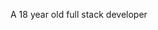 A 18 year old full stack developer
<!---
wadavi/wadavi is a ✨ special ✨ repository because its `README.md` (this file) appears on your GitHub profile.
You can click the Preview link to take a look at your changes.
--->
